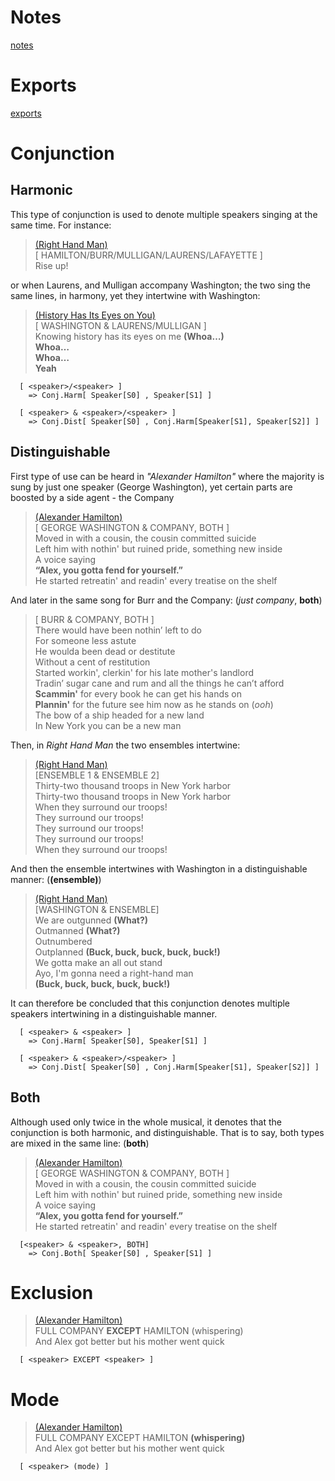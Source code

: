 # Notes
[notes](./notes.md)
# Exports
[exports](./exports.md)
# Conjunction
## Harmonic
This type of conjunction is used to denote multiple speakers singing at the same time. For instance:  

> [(Right Hand Man)](https://youtu.be/0JR0ApUALOQ?t=41)  
> [ HAMILTON/BURR/MULLIGAN/LAURENS/LAFAYETTE ]  
> Rise up!

or when Laurens, and Mulligan accompany Washington; the two sing the same lines, in harmony, yet they intertwine with Washington:  

> [(History Has Its Eyes on You)](https://youtu.be/-nmqQlW-sMo?t=24)  
> [ WASHINGTON & LAURENS/MULLIGAN ]  
> Knowing history has its eyes on me **(Whoa…)**  
> **Whoa…**  
> **Whoa…**  
> **Yeah**  
  
```
  [ <speaker>/<speaker> ] 
    => Conj.Harm[ Speaker[S0] , Speaker[S1] ]

  [ <speaker> & <speaker>/<speaker> ]
    => Conj.Dist[ Speaker[S0] , Conj.Harm[Speaker[S1], Speaker[S2]] ]
```


## Distinguishable
First type of use can be heard in *"Alexander Hamilton"* where the majority is sung by just one speaker (George Washington), yet certain parts are boosted by a side agent - the Company  

> [(Alexander Hamilton)](https://youtu.be/VhinPd5RRJw?t=108)   
> [ GEORGE WASHINGTON & COMPANY, BOTH ]   
> Moved in with a cousin, the cousin committed suicide   
> Left him with nothin' but ruined pride, something new inside   
> A voice saying   
> **“Alex, you gotta fend for yourself.”**   
> He started retreatin' and readin' every treatise on the shelf   

And later in the same song for Burr and the Company: (*just company*, **both**)

> [ BURR & COMPANY, BOTH ]   
> There would have been nothin’ left to do   
> For someone less astute   
> He woulda been dead or destitute   
> Without a cent of restitution   
> Started workin', clerkin' for his late mother's landlord   
> Tradin’ sugar cane and rum and all the things he can’t afford   
> **Scammin'** for every book he can get his hands on   
> **Plannin'** for the future see him now as he stands on (*ooh*)   
> The bow of a ship headed for a new land   
> In New York you can be a new man   

Then, in *Right Hand Man* the two ensembles intertwine:

> [(Right Hand Man)](https://youtu.be/GTGz0--02C4?t=15)   
> [ENSEMBLE 1 & ENSEMBLE 2]   
> Thirty-two thousand troops in New York harbor   
> Thirty-two thousand troops in New York harbor   
> When they surround our troops!   
> They surround our troops!   
> They surround our troops!   
> They surround our troops!   
> When they surround our troops!   

And then the ensemble intertwines with Washington in a distinguishable manner: (**(ensemble)**)
> [(Right Hand Man)](https://youtu.be/0JR0ApUALOQ?t=65)  
> [WASHINGTON & ENSEMBLE]   
> We are outgunned **(What?)**   
> Outmanned **(What?)**   
> Outnumbered  
> Outplanned **(Buck, buck, buck, buck, buck!)**  
> We gotta make an all out stand  
> Ayo, I'm gonna need a right-hand man  
> **(Buck, buck, buck, buck, buck!)**  

It can therefore be concluded that this conjunction denotes multiple speakers intertwining in a distinguishable manner.

```
  [ <speaker> & <speaker> ]
    => Conj.Harm[ Speaker[S0], Speaker[S1] ]

  [ <speaker> & <speaker>/<speaker> ]
    => Conj.Dist[ Speaker[S0] , Conj.Harm[Speaker[S1], Speaker[S2]] ]
```

## Both
Although used only twice in the whole musical, it denotes that the conjunction is both harmonic, and distinguishable. That is to say, both types are mixed in the same line: (**both**)

> [(Alexander Hamilton)](https://youtu.be/VhinPd5RRJw?t=108)  
> [ GEORGE WASHINGTON & COMPANY, BOTH ]  
> Moved in with a cousin, the cousin committed suicide  
> Left him with nothin' but ruined pride, something new inside  
> A voice saying  
> **“Alex, you gotta fend for yourself.”**  
> He started retreatin' and readin' every treatise on the shelf  

```
  [<speaker> & <speaker>, BOTH]
    => Conj.Both[ Speaker[S0] , Speaker[S1] ]
```

# Exclusion
> [(Alexander Hamilton)](https://youtu.be/VhinPd5RRJw?t=105)   
> FULL COMPANY **EXCEPT** HAMILTON (whispering)   
> And Alex got better but his mother went quick

```
  [ <speaker> EXCEPT <speaker> ]
```

# Mode
> [(Alexander Hamilton)](https://youtu.be/VhinPd5RRJw?t=105)   
> FULL COMPANY EXCEPT HAMILTON **(whispering)**   
> And Alex got better but his mother went quick
```
  [ <speaker> (mode) ]
```